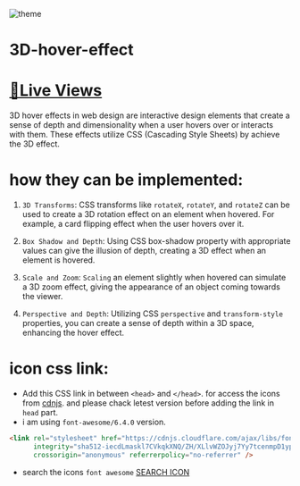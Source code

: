 ![theme](https://sahilkumardhala.github.io/3D-hover-effect/blob/main/Theme.jpg)
# 3D-hover-effect
# [📌Live Views](https://sahilkumardhala.github.io/3D-hover-effect/)

3D hover effects in web design are interactive design elements that create a sense of depth and dimensionality when a user hovers over or interacts with them. These effects utilize CSS (Cascading Style Sheets) by achieve the 3D effect.

# how they can be implemented:
1. `3D Transforms`:
CSS transforms like `rotateX`, `rotateY`, and `rotateZ` can be used to create a 3D rotation effect on an element when hovered. For example, a card flipping effect when the user hovers over it.

2. `Box Shadow and Depth`:
Using CSS box-shadow property with appropriate values can give the illusion of depth, creating a 3D effect when an element is hovered.

3. `Scale and Zoom`:
`Scaling` an element slightly when hovered can simulate a 3D zoom effect, giving the appearance of an object coming towards the viewer.

4. `Perspective and Depth`:
Utilizing CSS `perspective` and `transform-style` properties, you can create a sense of depth within a 3D space, enhancing the hover effect.

# icon css link:
  - Add this  CSS link in between `<head>` and `</head>`. for access the icons from [cdnjs](https://cdnjs.com/libraries/font-awesome). and please chack letest version before adding the link in `head` part.
  - i am using `font-awesome/6.4.0` version.
  ```html
  <link rel="stylesheet" href="https://cdnjs.cloudflare.com/ajax/libs/font-awesome/6.4.0/css/all.min.css"
        integrity="sha512-iecdLmaskl7CVkqkXNQ/ZH/XLlvWZOJyj7Yy7tcenmpD1ypASozpmT/E0iPtmFIB46ZmdtAc9eNBvH0H/ZpiBw=="
        crossorigin="anonymous" referrerpolicy="no-referrer" />
```
  - search the icons `font awesome` [SEARCH ICON](https://fontawesome.com/)
